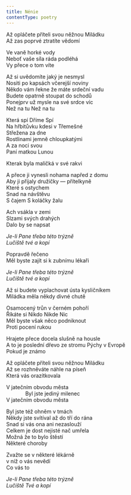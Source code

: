 ```yaml
---
title: Nénie
contentType: poetry
---
```


<section>

Až opláčete příteli svou něžnou Miládku  
Až zas poprvé ztratíte vědomí

Ve vaně horké vody  
Neboť vaše síla ráda podléhá  
Vy přece o tom víte

Až si uvědomíte jaký je nesmysl  
Nositi po kapsách včerejší noviny  
Někdo vám řekne že máte srdeční vadu  
Budete opatrně stoupat do schodů  
Ponejprv už mysle na své srdce víc  
Než na tu Než na tu

Která spí Dříme Spí  
Na hřbitůvku kdesi v Třemešné  
Střežena za dne  
Rostlinami jemně chloupkatými  
A za noci svou  
Paní matkou Lunou

Kterak byla maličká v své rakvi

A přece ji vynesli nohama napřed z domu  
Aby ji přijaly družičky — přítelkyně  
Které s ostychem  
Snad na návštěvu  
S čajem S koláčky žalu

Ach vsákla v zemi  
Slzami svých drahých  
Dalo by se napsat

_Je-li Pane třeba této trýzně  
Lučiště tvé a kopí_

Popravdě řečeno  
Měl byste zajít si k zubnímu lékaři

_Je-li Pane třeba této trýzně  
Lučiště tvé a kopí_

Až si budete vyplachovat ústa kysličníkem  
Miládka měla někdy divné chutě

Osamocený trůn v černém pohoří  
Říkáte si Nikdo Nikde Nic  
Měl byste však něco podniknout  
Proti pocení rukou

Hrajete přece docela slušně na housle  
A to je poslední dřevo ze stromu Pýchy v Evropě  
Pokud je známo

Až opláčete příteli svou něžnou Miládku  
Až se rozhněváte náhle na píseň  
Která vás orazítkovala

V jatečním obvodu města  
             Byl jste jediný milenec  
V jatečním obvodu města

Byl jste též ohněm v tmách  
Někdy jste svítíval až do tří do rána  
Snad si vás ona ani nezaslouží  
Celkem je dost nejisté nač umřela  
Možná že to bylo štěstí  
Některé choroby

Zvažte se v některé lékárně  
v níž o vás nevědí  
Co vás to

_Je-li Pane třeba této trýzně  
Lučiště Tvé a kopí_

</section>
